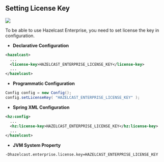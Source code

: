 ## Setting License Key

![](images/enterprise-onlycopy.jpg)


To be able to use Hazelcast Enterprise, you need to set license the key in configuration.

-   **Declarative Configuration**

```xml
<hazelcast>
  ...
  <license-key>HAZELCAST_ENTERPRISE_LICENSE_KEY</license-key>
  ...
</hazelcast>
```
-   **Programmatic Configuration**

```java
Config config = new Config();
config.setLicenseKey( "HAZELCAST_ENTERPRISE_LICENSE_KEY" );
```
-   **Spring XML Configuration**

```xml
<hz:config>
  ...
  <hz:license-key>HAZELCAST_ENTERPRISE_LICENSE_KEY</hz:license-key>
  ...
</hazelcast>
```
-   **JVM System Property**

```plain
-Dhazelcast.enterprise.license.key=HAZELCAST_ENTERPRISE_LICENSE_KEY
```

<br> </br>